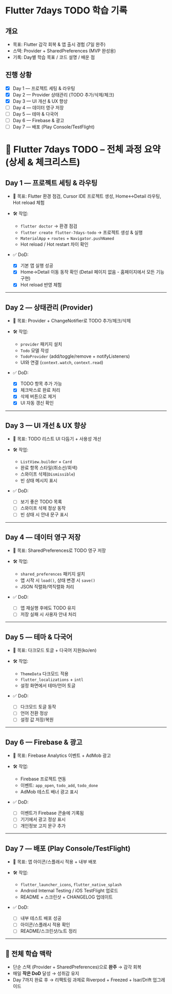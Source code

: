 # Flutter 7days TODO 학습 기록

## 개요
- 목표: Flutter 감각 회복 & 앱 출시 경험 (7일 완주)
- 스택: Provider + SharedPreferences (MVP 완성용)
- 기록: Day별 학습 목표 / 코드 설명 / 배운 점

## 진행 상황
- [x] Day 1 — 프로젝트 세팅 & 라우팅
- [x] Day 2 — Provider 상태관리 (TODO 추가/삭제/체크)
- [x] Day 3 — UI 개선 & UX 향상
- [ ] Day 4 — 데이터 영구 저장
- [ ] Day 5 — 테마 & 다국어
- [ ] Day 6 — Firebase & 광고
- [ ] Day 7 — 배포 (Play Console/TestFlight)

# 📘 Flutter 7days TODO – 전체 과정 요약 (상세 & 체크리스트)

## Day 1 — 프로젝트 세팅 & 라우팅

* 🎯 목표: Flutter 환경 점검, Cursor IDE 프로젝트 생성, Home↔Detail 라우팅, Hot reload 체험
* 🛠️ 작업:

  * `flutter doctor` → 환경 점검
  * `flutter create flutter-7days-todo` → 프로젝트 생성 & 실행
  * `MaterialApp` + `routes` + `Navigator.pushNamed`
  * Hot reload / Hot restart 차이 확인
* ✅ DoD:

  * [x] 기본 앱 실행 성공
  * [x] Home→Detail 이동 동작 확인 (Detail 페이지 없음 - 홈페이지에서 모든 기능 구현)
  * [x] Hot reload 반영 체험

---

## Day 2 — 상태관리 (Provider)

* 🎯 목표: Provider + ChangeNotifier로 TODO 추가/체크/삭제
* 🛠️ 작업:

  * `provider` 패키지 설치
  * `Todo` 모델 작성
  * `TodoProvider` (add/toggle/remove + notifyListeners)
  * UI와 연결 (`context.watch`, `context.read`)
* ✅ DoD:

  * [x] TODO 항목 추가 가능
  * [x] 체크박스로 완료 처리
  * [x] 삭제 버튼으로 제거
  * [x] UI 자동 갱신 확인

---

## Day 3 — UI 개선 & UX 향상

* 🎯 목표: TODO 리스트 UI 다듬기 + 사용성 개선
* 🛠️ 작업:

  * `ListView.builder` + `Card`
  * 완료 항목 스타일(취소선/회색)
  * 스와이프 삭제(`Dismissible`)
  * 빈 상태 메시지 표시
* ✅ DoD:

  * [ ] 보기 좋은 TODO 목록
  * [ ] 스와이프 삭제 정상 동작
  * [ ] 빈 상태 시 안내 문구 표시

---

## Day 4 — 데이터 영구 저장

* 🎯 목표: SharedPreferences로 TODO 영구 저장
* 🛠️ 작업:

  * `shared_preferences` 패키지 설치
  * 앱 시작 시 `load()`, 상태 변경 시 `save()`
  * JSON 직렬화/역직렬화 처리
* ✅ DoD:

  * [ ] 앱 재실행 후에도 TODO 유지
  * [ ] 저장 실패 시 사용자 안내 처리

---

## Day 5 — 테마 & 다국어

* 🎯 목표: 다크모드 토글 + 다국어 지원(ko/en)
* 🛠️ 작업:

  * `ThemeData` 다크모드 적용
  * `flutter_localizations` + `intl`
  * 설정 화면에서 테마/언어 토글
* ✅ DoD:

  * [ ] 다크모드 토글 동작
  * [ ] 언어 전환 정상
  * [ ] 설정 값 저장/복원

---

## Day 6 — Firebase & 광고

* 🎯 목표: Firebase Analytics 이벤트 + AdMob 광고
* 🛠️ 작업:

  * Firebase 프로젝트 연동
  * 이벤트: `app_open`, `todo_add`, `todo_done`
  * AdMob 테스트 배너 광고 표시
* ✅ DoD:

  * [ ] 이벤트가 Firebase 콘솔에 기록됨
  * [ ] 기기에서 광고 정상 표시
  * [ ] 개인정보 고지 문구 추가

---

## Day 7 — 배포 (Play Console/TestFlight)

* 🎯 목표: 앱 아이콘/스플래시 적용 + 내부 배포
* 🛠️ 작업:

  * `flutter_launcher_icons`, `flutter_native_splash`
  * Android Internal Testing / iOS TestFlight 업로드
  * README + 스크린샷 + CHANGELOG 업데이트
* ✅ DoD:

  * [ ] 내부 테스트 배포 성공
  * [ ] 아이콘/스플래시 적용 확인
  * [ ] README/스크린샷/노트 정리

---

## 🎯 전체 학습 맥락

* 단순 스택 (Provider + SharedPreferences)으로 **완주** → 감각 회복
* 매일 **작은 DoD** 달성 → 성취감 유지
* Day 7까지 완료 후 → 리팩토링 과제로 Riverpod + Freezed + Isar/Drift 업그레이드